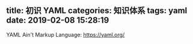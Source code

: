 title: 初识 YAML
categories: 知识体系
tags: yaml
date: 2019-02-08 15:28:19
---
YAML Ain't Markup Language: https://yaml.org/